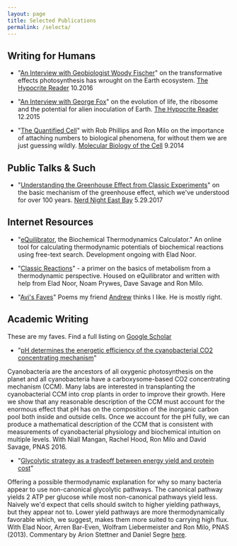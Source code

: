 ```yaml
---
layout: page
title: Selected Publications
permalink: /selecta/
---
```


## Writing for Humans

+ "[An Interview with Geobiologist Woody Fischer](http://hypocritereader.com/69/woody-fischer-interview)" on the transformative effects photosynthesis has wrought on the Earth ecosystem. [The Hypocrite Reader](http://hypocritereader.com/69/woody-fischer-interview) 10.2016

+ "[An Interview with George Fox](http://hypocritereader.com/59/interview-george-fox)" on the evolution of life, the ribosome and the potential for alien inoculation of Earth. [The Hypocrite Reader](http://hypocritereader.com/59/interview-george-fox) 12.2015

+ "[The Quantified Cell](http://www.molbiolcell.org/content/25/22/3497.full)" with Rob Phillips and Ron Milo on the importance of attaching numbers to biological phenomena, for without them we are just guessing wildly. [Molecular Biology of the Cell](http://www.molbiolcell.org/content/25/22/3497.full) 9.2014 

## Public Talks & Such

+ "[Understanding the Greenhouse Effect from Classic Experiments](www.youtube.com/watch?v=s88fDQM0ycc&t=3s)" on the basic mechanism of the greenhouse effect, which we've understood for over 100 years. [Nerd Night East Bay](https://www.youtube.com/watch?v=s88fDQM0ycc&t=3s) 5.29.2017

## Internet Resources

+ "[eQuilibrator](http://equilibrator.weizmann.ac.il/), the Biochemical Thermodynamics Calculator." An online tool for calculating thermodynamic potentials of biochemical reactions using free-text search. Development ongoing with Elad Noor.

+ "[Classic Reactions](http://equilibrator.weizmann.ac.il/static/classic_rxns/classic_reactions/index.html)" - a primer on the basics of metabolism from a thermodynamic perspective. Housed on eQuilibrator and written with help from Elad Noor, Noam Prywes, Dave Savage and Ron Milo. 

+ "[Avi's Faves](https://verse.press/playlist/avis-faves-1195790641368693502)" Poems my friend [Andrew](http://www.andrewbadr.com/) thinks I like. He is mostly right.

## Academic Writing

These are my faves. Find a full listing on [Google Scholar](https://scholar.google.com/citations?user=A7RolPoAAAAJ&hl=en)

+ "[pH determines the energetic efficiency of the cyanobacterial CO2 concentrating mechanism](http://www.pnas.org/content/113/36/E5354)" 

Cyanobacteria are the ancestors of all oxygenic photosynthesis on the planet and all cyanobacteria have a carboxysome-based CO2 concentrating mechanism (CCM). Many labs are interested in transplanting the cyanobacterial CCM into crop plants in order to improve their growth. Here we show that any reasonable description of the CCM must account for the enormous effect that pH has on the composition of the inorganic carbon pool both inside and outside cells. Once we account for the pH fully, we can produce a mathematical description of the CCM that is consistent with measurements of cyanobacterial physiology and biochemical intuition on multiple levels. With Niall Mangan, Rachel Hood, Ron Milo and David Savage, PNAS 2016. 

+ "[Glycolytic strategy as a tradeoff between energy yield and protein cost](http://www.pnas.org/content/110/24/10039)"

Offering a possible thermodynamic explanation for why so many bacteria appear to use non-canonical glycolytic pathways. The canonical pathway yields 2 ATP per glucose while most non-canonical pathways yield less. Naively we'd expect that cells should switch to higher yielding pathways, but they appear not to. Lower yield pathways are more thermodynamically favorable which, we suggest, makes them more suited to carrying high flux. With Elad Noor, Arren Bar-Even, Wolfram Liebermeister and Ron Milo, PNAS (2013). Commentary by Arion Stettner and Daniel Segre [here](http://www.pnas.org/content/110/24/9629.full).


